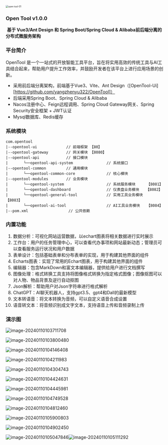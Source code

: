 <img src="./assets/open tool-logo.png" alt="open tool-01 " style="zoom:50%;" />

###                                                                            Open Tool v1.0.0

​													**基于 Vue3/Ant Design 和 Spring Boot/Spring Cloud & Alibaba前后端分离的分布式微服务架构**

### 平台简介

OpenTool 是一个一站式的开放智能工具平台，旨在将实用高效的传统工具与AI工具结合起来，帮助用户提升工作效率，并鼓励开发者在该平台上进行应用场景的创新。

- 采用前后端分离架构，前端基于Vue3、Vite、Ant Design（[OpenTool-Ui][https://github.com/yangzhenyu322/OpenTool]）
- 后端采用Spring Boot、Spring Cloud & Alibaba
- Nacos注册中心、Feign远程调用、Spring Cloud Gateway网关、Spring Security安全框架 + JWT认证
- Mysql数据库、Redis缓存

### 系统模块

```
com.opentool
|--opentool-ui             // 前端框架 【80】
|--opentool-gateway        // 网关模块 【8080】
|--opentool-api            // 接口模块
|		└──opentool-api-system               // 系统接口
|--opentool-common         // 通用模块
|		└──opentool-common-core              // 核心模块
|--opentool-modules        // 业务模块
|		└──opentool-system                   // 系统服务模块     【8081】
|		└──opentool-dashboard                // 仪表盘业务模块   【8082】
|		└──opentool-general-tool             // 实用工具业务模块  【8083】
|		└──opentool-ai-tool                  // AI工具业务模块   【8084】
|--pom.xml					// 公共依赖
```

### 内置功能

1. 数据分析：可视化网站运营数据，以echart图表将相关数据进行实时展示
2. 工作台：用户的任务管理中心，可以查看代办事项和网站最新动态；管理员可以查看服务运行状况和用户数据
3. 表单设计：包括基础表单和分布表单的实现，用于构建其他界面的组件
4. Echarts图表：实现了常用的Echart图表，用于构建其他界面的组件
5. 编辑器：包含MarkDown和富文本编辑器，提供给用户进行文档撰写
6. 图像处理：格式转换工具支持将图像格式转换为指定格式图像；图像抠图可以对人物、物品背景及逆行自动抠图
7. Json解析：帮助用户对Json字符串进行格式解析
8. ChatGPT：AI聊天机器人，支持gpt3.5、gpt4和Dall的最新模型
9. 文本转语音：将文本转换为音频，可以自定义语音合成设置
10. 语音转文本：将音频识别成文字文本，支持语音上传和音频录制上传

### 演示图

![image-20240110103711708](./assets/image-20240110103711708.png)

![image-20240110103800480](./assets/image-20240110103800480.png)

![image-20240110104146408](./assets/image-20240110104146408.png)

![image-20240110104211983](./assets/image-20240110104211983.png)

![image-20240110104304743](./assets/image-20240110104304743.png)

![image-20240110104424631](./assets/image-20240110104424631.png)

![image-20240110104445981](./assets/image-20240110104445981.png)

![image-20240110104749528](./assets/image-20240110104749528.png)

![image-20240110104812460](./assets/image-20240110104812460.png)

![image-20240110105900803](./assets/image-20240110105900803.png)

![image-20240110104902450](./assets/image-20240110104902450.png)

![image-20240110105047846](./assets/image-20240110105047846.png)![image-20240110105111292](./assets/image-20240110105111292.png)
